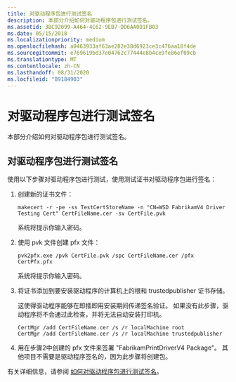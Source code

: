 ```yaml
---
title: 对驱动程序包进行测试签名
description: 本部分介绍如何对驱动程序包进行测试签名。
ms.assetid: 3BC92099-A464-4C62-9EB7-DD6AA0D1FB03
ms.date: 05/15/2018
ms.localizationpriority: medium
ms.openlocfilehash: a0463933af63ae282e38d6923ce3c476aa18f4de
ms.sourcegitcommit: e769619bd37e04762c77444e8b4ce9fe86ef09cb
ms.translationtype: MT
ms.contentlocale: zh-CN
ms.lasthandoff: 08/31/2020
ms.locfileid: "89184903"
---
```

# <a name="test-sign-a-driver-package"></a>对驱动程序包进行测试签名


本部分介绍如何对驱动程序包进行测试签名。

## <a name="test-sign-a-driver-package"></a>对驱动程序包进行测试签名


使用以下步骤对驱动程序包进行测试，使用测试证书对驱动程序包进行签名：

1.  创建新的证书文件：

    ```console
    makecert -r -pe -ss TestCertStoreName -n "CN=WSD FabrikamV4 Driver Testing Cert" CertFileName.cer -sv CertFile.pvk
    ```

    系统将提示你输入密码。

2.  使用 pvk 文件创建 pfx 文件：

    ```console
    pvk2pfx.exe /pvk CertFile.pvk /spc CertFileName.cer /pfx CertPfx.pfx
    ```

    系统将提示你输入密码。

3.  将证书添加到要安装驱动程序的计算机上的根和 trustedpublisher 证书存储。

    这使得驱动程序能够在即插即用安装期间传递签名验证。 如果没有此步骤，驱动程序将不会通过此检查，并将无法自动安装打印机。

    ```console
    CertMgr /add CertFileName.cer /s /r localMachine root
    CertMgr /add CertFileName.cer /s /r localMachine trustedpublisher
    ```

4.  用在步骤2中创建的 pfx 文件来签署 "FabrikamPrintDriverV4 Package"。 其他项目不需要是驱动程序签名的，因为此步骤将创建包。

有关详细信息，请参阅 [如何对驱动程序包进行测试签名](../install/how-to-test-sign-a-driver-package.md)。